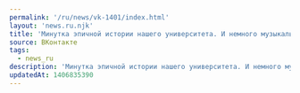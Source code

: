 ```yaml
---
permalink: '/ru/news/vk-1401/index.html'
layout: 'news.ru.njk'
title: 'Минутка эпичной истории нашего университета. И немного музыкальной темы "Пиратов Карибского мор…'
source: ВКонтакте
tags:
  - news_ru
description: 'Минутка эпичной истории нашего университета. И немного музыкальной темы "Пиратов Карибского мор…'
updatedAt: 1406835390
---
```

